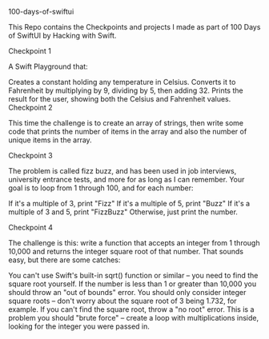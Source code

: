 100-days-of-swiftui

This Repo contains the Checkpoints and projects I made as part of 100 Days of SwiftUI by Hacking with Swift.

Checkpoint 1

A Swift Playground that:

Creates a constant holding any temperature in Celsius.
Converts it to Fahrenheit by multiplying by 9, dividing by 5, then adding 32.
Prints the result for the user, showing both the Celsius and Fahrenheit values.
Checkpoint 2

This time the challenge is to create an array of strings, then write some code that prints the number of items in the array and also the number of unique items in the array.

Checkpoint 3

The problem is called fizz buzz, and has been used in job interviews, university entrance tests, and more for as long as I can remember. Your goal is to loop from 1 through 100, and for each number:

If it's a multiple of 3, print "Fizz"
If it's a multiple of 5, print "Buzz"
If it's a multiple of 3 and 5, print "FizzBuzz"
Otherwise, just print the number.

Checkpoint 4

The challenge is this: write a function that accepts an integer from 1 through 10,000 and returns the integer square root of that number. That sounds easy, but there are some catches:

You can't use Swift's built-in sqrt() function or similar – you need to find the square root yourself.
If the number is less than 1 or greater than 10,000 you should throw an "out of bounds" error.
You should only consider integer square roots – don't worry about the square root of 3 being 1.732, for example.
If you can't find the square root, throw a "no root" error.
This is a problem you should "brute force" – create a loop with multiplications inside, looking for the integer you were passed in.

